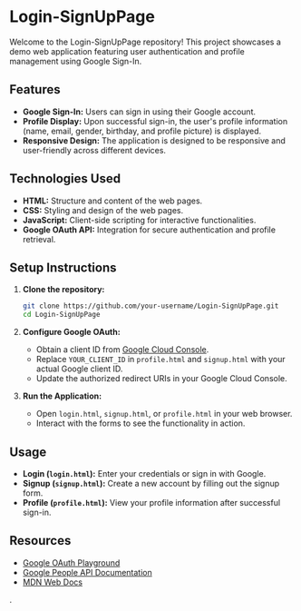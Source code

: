 # Login-SignUpPage

Welcome to the Login-SignUpPage repository! This project showcases a demo web application featuring user authentication and profile management using Google Sign-In.

## Features

- **Google Sign-In:** Users can sign in using their Google account.
- **Profile Display:** Upon successful sign-in, the user's profile information (name, email, gender, birthday, and profile picture) is displayed.
- **Responsive Design:** The application is designed to be responsive and user-friendly across different devices.

## Technologies Used

- **HTML:** Structure and content of the web pages.
- **CSS:** Styling and design of the web pages.
- **JavaScript:** Client-side scripting for interactive functionalities.
- **Google OAuth API:** Integration for secure authentication and profile retrieval.

## Setup Instructions

1. **Clone the repository:**

   ```bash
   git clone https://github.com/your-username/Login-SignUpPage.git
   cd Login-SignUpPage
   ```

2. **Configure Google OAuth:**
   
   - Obtain a client ID from [Google Cloud Console](https://console.cloud.google.com/).
   - Replace `YOUR_CLIENT_ID` in `profile.html` and `signup.html` with your actual Google client ID.
   - Update the authorized redirect URIs in your Google Cloud Console.

3. **Run the Application:**

   - Open `login.html`, `signup.html`, or `profile.html` in your web browser.
   - Interact with the forms to see the functionality in action.

## Usage

- **Login (`login.html`):** Enter your credentials or sign in with Google.
- **Signup (`signup.html`):** Create a new account by filling out the signup form.
- **Profile (`profile.html`):** View your profile information after successful sign-in.

## Resources

- [Google OAuth Playground](https://developers.google.com/oauthplayground/)
- [Google People API Documentation](https://console.cloud.google.com/apis/library/people.googleapis.com)
- [MDN Web Docs](https://developer.mozilla.org/en-US/docs/Web)

.
